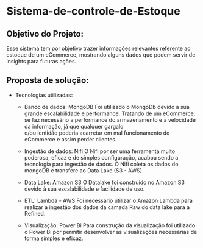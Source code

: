 # Sistema-de-controle-de-Estoque

## Objetivo do Projeto:
  Esse sistema tem por objetivo trazer informações relevantes referente ao estoque de um eCommerce, mostrando alguns dados que podem servir de insights para futuras ações.

## Proposta de solução:
  - Tecnologias utilizadas:
      - Banco de dados: MongoDB
          Foi utilizado o MongoDb devido a sua grande escalabilidade e performance. Tratando de um eCommerce, se faz necessário a performance do armazenamento e a velocidade da informação, já que qualquer gargalo  
 e/ou lentidão poderia acarretar em mal funcionamento do eCommerce e assim perder clientes.
 
      - Ingestão de dados: Nifi
          O Nifi por ser uma ferramenta muito poderosa, eficaz e de simples configuração, acabou sendo a tecnologia para ingestão de dados. O Nifi coleta os dados do mongoDB e transfere ao Data Lake (S3 - AWS).  
      
      - Data Lake: Amazon S3
         O Datalake foi construído no Amazon S3 devido à sua escalabilidade e facilidade de uso. 
      
      - ETL: Lambda - AWS
          Foi necessário utilizar o Amazon Lambda para realizar a ingestão dos dados da camada Raw do data lake para a Refined.
      
      - Visualização: Power Bi
          Para construção da visualização foi utilizado o Power Bi por permitir desenvolver as visualizações necessárias de forma simples e eficaz.
